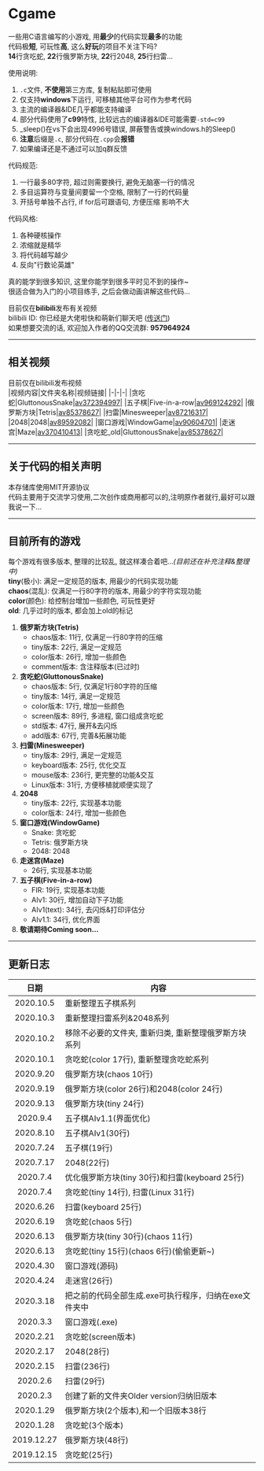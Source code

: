 # Cgame
一些用C语言编写的小游戏, 用**最少**的代码实现**最多**的功能  
代码极**短**, 可玩性**高**, 这么**好玩**的项目不关注下吗?  
**14**行贪吃蛇, **22**行俄罗斯方块, **22**行2048, **25**行扫雷...  

使用说明:
1. `.c`文件, **不使用**第三方库, 复制粘贴即可使用
2. 仅支持**windows**下运行, 可移植其他平台可作为参考代码
3. 主流的编译器&IDE几乎都能支持编译
4. 部分代码使用了**c99**特性, 比较远古的编译器&IDE可能需要`-std=c99`
5. _sleep()在vs下会出现4996号错误, 屏蔽警告或换windows.h的Sleep()
6. **注意**后缀是`.c`, 部分代码在`.cpp`会**报错**
7. 如果编译还是不通过可以加q群反馈

代码规范:
1. 一行最多80字符, 超过则需要换行, 避免无脑塞一行的情况
2. 多目运算符与变量间要留一个空格, 限制了一行的代码量
3. 开括号单独不占行, if for后可跟语句, 方便压缩 影响不大

代码风格:
1. 各种硬核操作
3. 浓缩就是精华
4. 将代码越写越少
2. 反向"行数论英雄"

真的能学到很多知识, 这里你能学到很多平时见不到的操作~  
很适合做为入门的小项目练手, 之后会做动画讲解这些代码...

目前仅在**bilibili**发布有关视频  
bilibili ID: 你已经是大佬啦快和萌新们聊天吧 ([传送门](https://space.bilibili.com/345058248))  
如果想要交流的话, 欢迎加入作者的QQ交流群: **957964924**  
* * *
## 相关视频
目前仅在bilibili发布视频  
|视频内容|文件夹名称|视频链接|
|-|-|-|
|贪吃蛇|GluttonousSnake|[av372394997](https://www.bilibili.com/video/av372394997)|
|五子棋|Five-in-a-row|[av969124292](https://www.bilibili.com/video/av969124292)|
|俄罗斯方块|Tetris|[av85378627](https://www.bilibili.com/video/av85378627/)|
|扫雷|Minesweeper|[av87216317](https://www.bilibili.com/video/av87216317/)|
|2048|2048|[av89592082](https://www.bilibili.com/video/av89592082/)|
|窗口游戏|WindowGame|[av90604701](https://www.bilibili.com/video/av90604701/)|
|走迷宫|Maze|[av370410413](https://www.bilibili.com/video/av370410413)|
|贪吃蛇_old|GluttonousSnake|[av85378627](https://www.bilibili.com/video/av85378627/)|
* * *
## 关于代码的相关声明
本存储库使用MIT开源协议  
代码主要用于交流学习使用,二次创作或商用都可以的,注明原作者就行,最好可以跟我说一下...  
* * *
## 目前所有的游戏
每个游戏有很多版本, 整理的比较乱, 就这样凑合着吧...*(目前还在补充注释&整理中)*  
**tiny**(极小): 满足一定规范的版本, 用最少的代码实现功能  
**chaos**(混乱): 仅满足一行80字符的版本, 用最少的字符实现功能  
**color**(颜色): 给控制台增加一些颜色, 可玩性更好  
**old**: 几乎过时的版本, 都会加上old的标记  
1. **俄罗斯方块(Tetris)**
    * chaos版本: 11行, 仅满足一行80字符的压缩
    * tiny版本: 22行, 满足一定规范
    * color版本: 26行, 增加一些颜色
    * comment版本: 含注释版本(已过时)
2. **贪吃蛇(GluttonousSnake)**
    * chaos版本: 5行, 仅满足1行80字符的压缩
    * tiny版本: 14行, 满足一定规范
    * color版本: 17行, 增加一些颜色
    * screen版本: 89行, 多进程, 窗口组成贪吃蛇
    * std版本: 47行, 展开&去闪烁
    * add版本: 67行, 完善&拓展功能
3. **扫雷(Minesweeper)**
    * tiny版本: 29行, 满足一定规范
    * keyboard版本: 25行, 优化交互
    * mouse版本: 236行, 更完整的功能&交互
    * Linux版本: 31行, 方便移植就顺便实现了
4. **2048**
    * tiny版本: 22行, 实现基本功能
    * color版本: 24行, 增加一些颜色
5. **窗口游戏(WindowGame)**
    * Snake: 贪吃蛇
    * Tetris: 俄罗斯方块
    * 2048: 2048
6. **走迷宫(Maze)**
    * 26行, 实现基本功能
7. **五子棋(Five-in-a-row)**
    * FIR: 19行, 实现基本功能
    * AIv1: 30行, 增加自动下子功能
    * AIv1(text): 34行, 去闪烁&打印评估分
    * AIv1.1: 34行, 优化界面
8. **敬请期待Coming soon...**
* * *
## 更新日志
|日期|内容|
|:-:|-|
|2020.10.5| 重新整理五子棋系列
|2020.10.3| 重新整理扫雷系列&2048系列
|2020.10.2| 移除不必要的文件夹, 重新归类, 重新整理俄罗斯方块系列
|2020.10.1| 贪吃蛇(color 17行), 重新整理贪吃蛇系列
|2020.9.20| 俄罗斯方块(chaos 10行)
|2020.9.19| 俄罗斯方块(color 26行)和2048(color 24行)
|2020.9.13| 俄罗斯方块(tiny 24行)
|2020.9.4| 五子棋AIv1.1(界面优化)
|2020.8.10| 五子棋AIv1(30行)
|2020.7.24| 五子棋(19行)
|2020.7.17| 2048(22行)
|2020.7.4| 优化俄罗斯方块(tiny 30行)和扫雷(keyboard 25行)
|2020.7.4| 贪吃蛇(tiny 14行), 扫雷(Linux 31行)
|2020.6.26| 扫雷(keyboard 25行)
|2020.6.19| 贪吃蛇(chaos 5行)
|2020.6.13| 俄罗斯方块(tiny 30行)(chaos 11行)
|2020.6.13| 贪吃蛇(tiny 15行)(chaos 6行)(偷偷更新~)
|2020.4.30| 窗口游戏(源码)
|2020.4.24| 走迷宫(26行)
|2020.3.18| 把之前的代码全部生成.exe可执行程序，归纳在exe文件夹中
|2020.3.3| 窗口游戏(.exe)
|2020.2.21| 贪吃蛇(screen版本)
|2020.2.17| 2048(28行)
|2020.2.15| 扫雷(236行)
|2020.2.6| 扫雷(29行)
|2020.2.3| 创建了新的文件夹Older version归纳旧版本
|2020.1.29| 俄罗斯方块(2个版本),和一个旧版本38行
|2020.1.28| 贪吃蛇(3个版本)
|2019.12.27| 俄罗斯方块(48行)
|2019.12.15| 贪吃蛇(25行)
